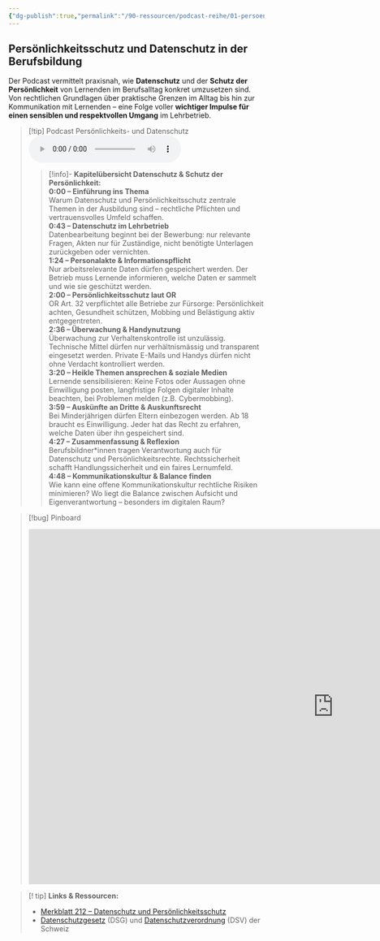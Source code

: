 ```yaml
---
{"dg-publish":true,"permalink":"/90-ressourcen/podcast-reihe/01-persoenlichkeits-and-datensschutz/"}
---
```


## Persönlichkeitsschutz und Datenschutz in der Berufsbildung

Der Podcast vermittelt praxisnah, wie **Datenschutz** und der **Schutz der Persönlichkeit** von Lernenden im Berufsalltag konkret umzusetzen sind. Von rechtlichen Grundlagen über praktische Grenzen im Alltag bis hin zur Kommunikation mit Lernenden – eine Folge voller **wichtiger Impulse für einen sensiblen und respektvollen Umgang** im Lehrbetrieb.

>[!tip] Podcast Persönlichkeits- und Datenschutz 
><audio controls><source src="https://raw.githubusercontent.com/bbk-bbw/audio/main/podcast/MB_Datenschutz.mp3" type="audio/mpeg">Your browser does not support the audio element.</audio>
>>[!info]- **Kapitelübersicht Datenschutz & Schutz der Persönlichkeit:**  
>>**0:00 – Einführung ins Thema**  
>>Warum Datenschutz und Persönlichkeitsschutz zentrale Themen in der Ausbildung sind – rechtliche Pflichten und vertrauensvolles Umfeld schaffen.  
>>**0:43 – Datenschutz im Lehrbetrieb**  
>>Datenbearbeitung beginnt bei der Bewerbung: nur relevante Fragen, Akten nur für Zuständige, nicht benötigte Unterlagen zurückgeben oder vernichten.  
>>**1:24 – Personalakte & Informationspflicht**  
>>Nur arbeitsrelevante Daten dürfen gespeichert werden. Der Betrieb muss Lernende informieren, welche Daten er sammelt und wie sie geschützt werden.  
>>**2:00 – Persönlichkeitsschutz laut OR**  
>>OR Art. 32 verpflichtet alle Betriebe zur Fürsorge: Persönlichkeit achten, Gesundheit schützen, Mobbing und Belästigung aktiv entgegentreten.  
>>**2:36 – Überwachung & Handynutzung**  
>>Überwachung zur Verhaltenskontrolle ist unzulässig. Technische Mittel dürfen nur verhältnismässig und transparent eingesetzt werden. Private E-Mails und Handys dürfen nicht ohne Verdacht kontrolliert werden.  
>>**3:20 – Heikle Themen ansprechen & soziale Medien**  
>>Lernende sensibilisieren: Keine Fotos oder Aussagen ohne Einwilligung posten, langfristige Folgen digitaler Inhalte beachten, bei Problemen melden (z.B. Cybermobbing).  
>>**3:59 – Auskünfte an Dritte & Auskunftsrecht**  
>>Bei Minderjährigen dürfen Eltern einbezogen werden. Ab 18 braucht es Einwilligung. Jeder hat das Recht zu erfahren, welche Daten über ihn gespeichert sind.  
>>**4:27 – Zusammenfassung & Reflexion**  
>>Berufsbildner*innen tragen Verantwortung auch für Datenschutz und Persönlichkeitsrechte. Rechtssicherheit schafft Handlungssicherheit und ein faires Lernumfeld.  
>>**4:48 – Kommunikationskultur & Balance finden**  
>>Wie kann eine offene Kommunikationskultur rechtliche Risiken minimieren? Wo liegt die Balance zwischen Aufsicht und Eigenverantwortung – besonders im digitalen Raum?

>[!bug] Pinboard
><iframe src="https://tools.fobizz.com/pinboard/public_boards/7482d954-fce4-4692-a712-dab003716955?token=1b4e27d98d6b1d4d40b6913435d2dd00" style="border:0px #ffffff none;" name="myiFrame" scrolling="no" frameborder="1" marginheight="0px" marginwidth="0px" height="700px" width="1200px" allowfullscreen></iframe>

>[! tip] **Links & Ressourcen:**
>- [Merkblatt 212 – Datenschutz und Persönlichkeitsschutz](https://www.berufsbildung.ch/de/dokumente/merkblatt-212-datenschutz-und-persoenlichkeitsschutz)
>- [Datenschutzgesetz](https://www.fedlex.admin.ch/eli/oc/2022/491/de) (DSG) und [Datenschutzverordnung](https://www.fedlex.admin.ch/eli/oc/2022/568/de) (DSV) der Schweiz

